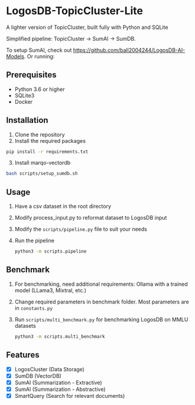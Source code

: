 # LogosDB-TopicCluster-Lite

A lighter version of TopicCluster, built fully with Python and SQLite

Simplified pipeline: TopicCluster -> SumAI -> SumDB.

To setup SumAI, check out <https://github.com/ball2004244/LogosDB-AI-Models>. Or running:

## Prerequisites

- Python 3.6 or higher
- SQLite3
- Docker

## Installation

1. Clone the repository
2. Install the required packages

```bash
pip install -r requirements.txt
```

3. Install marqo-vectordb

```bash
bash scripts/setup_sumdb.sh
```

## Usage

1. Have a csv dataset in the root directory
2. Modify process_input.py to reformat dataset to LogosDB input
3. Modify the `scripts/pipeline.py` file to suit your needs
4. Run the pipeline

    ```bash
    python3 -m scripts.pipeline
    ```

## Benchmark

1. For benchmarking, need additional requirements: Ollama with a trained model (LLama3, Mixtral, etc.)

2. Change required parameters in benchmark folder. Most parameters are in `constants.py`
3. Run `scripts/multi_benchmark.py` for benchmarking LogosDB on MMLU datasets

    ```bash
    python3 -m scripts.multi_benchmark
    ```

## Features

- [X] LogosCluster (Data Storage)
- [X] SumDB (VectorDB)
- [X] SumAI (Summarization - Extractive)
- [X] SumAI (Summarization - Abstractive)
- [X] SmartQuery (Search for relevant documents)
